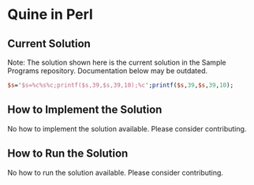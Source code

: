 # Quine in Perl

## Current Solution

Note: The solution shown here is the current solution in the Sample Programs repository. Documentation below may be outdated.

```Perl
$s='$s=%c%s%c;printf($s,39,$s,39,10);%c';printf($s,39,$s,39,10);

```

## How to Implement the Solution

No how to implement the solution available. Please consider contributing.

## How to Run the Solution

No how to run the solution available. Please consider contributing.